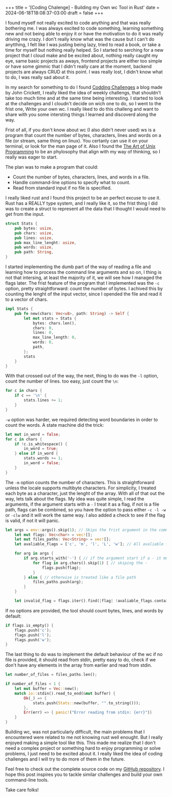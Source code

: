 +++
title = '[Coding Chalenge] - Building my Own wc Tool in Rust'
date = 2024-06-18T18:08:37-03:00
draft = false
+++

I found myself not really excited to code anything and that was really bothering me. I was always excited to code something, learning something new and not being able to enjoy it or have the motivation to do it was really driving me crazy. I don't really know what was the cause but I can't do anytthing, I felt like I was justing being lazy, tried to read a book, or take a time for myself but nothing really helped. So I started to serching for a new project that I cloud make and be excited about, nothing really caught my eye, same basic projects as aways, frontend projects are either too simple or have some gimmic that I didn't really care at the moment, backend projects are always CRUD at this point. I was really lost, I didn't know what to do, I was really sad about it.

In my search for something to do I found [Codding Challenges](https://codingchallenges.fyi) a blog made by John Crickett, I really liked the idea of weekly challengs, that shouldn't take too much time and at the same time being interesting. I started to look at the challenges and I cloudn't decide on wich one to do, so I went to the frist one, Write your own wc. I really liked to do this challeng and want to share with you some intersting things I learned and discoverd along the way.

Frist of all, if you don't know about wc (I also didn't never used) ws is a program that count the number of bytes, characters, lines and words on a file (or stream, same thing on linux). You certanly can use it on your terminal, or look for the man page of it. Also I found the [The Art of Unix Programming](https://codingchallenges.fyi/blog/art-of-unix-programming) to be an phylosophy that align with my way of thinking, so I really was eager to start.

The plan was to make a program that could:

- Count the number of bytes, characters, lines, and words in a file.
- Handle command-line options to specify what to count.
- Read from standard input if no file is specified.

I really liked rust and I found this project to be an perfect excuse to use it. Rust has a REALLY type system, and I really like it, so the frist thing I did was to create a struct to represent all the data that I thought I would need to get from the input.

```rust
struct Stats {
    pub bytes: usize,
    pub chars: usize,
    pub lines: usize,
    pub max_line_lenght: usize,
    pub words: usize,
    pub path: String,
}
```

I started implementing the dumb part of the way of reading a file and learning how to process the command line arguments and so on, I thing is not that intersing, at least the majority of it, we will see how I managed the flags later.
The frist feature of the program that I implemented was the `-c` option, pretty straightforward: count the number of bytes. I achived this by counting the lenght of the input vector, since I opended the file and read it to a vector of chars.

```rust
impl Stats {
    pub fn new(chars: Vec<u8>, path: String) -> Self {
        let mut stats = Stats {
            bytes: chars.len(),
            chars: 0,
            lines: 0,
            max_line_length: 0,
            words: 0,
            path,
        };
        stats
    }
}
```

With that crossed out of the way, the next, thing to do was the `-l` option, count the number of lines. too easy, just count the `\n`:

```rust
for c in chars {
    if c == '\n' {
        stats.lines += 1;
    }
}
```

`-w` option was harder, we required detecting word boundaries in order to count the words. A state machine did the trick:

```rust
let mut in_word = false;
for c in chars {
    if !c.is_whitespace() {
        in_word = true;
    } else if in_word {
        stats.words += 1;
        in_word = false;
    }
}
```

The `-m` option counts the number of characters. This is straightforward unless the locale supports multibyte characters. For simplicity, I treated each byte as a character, just the lenght of the array.
With all of that out the way, lets talk about the flags. My idea was quite simple, I read the arguments, if the argument starts with a `-` I treat it as a flag, if not is a file path, flags can be combined, so you have the option to pass either `-c -l -w` or `-clw` and it will work the same way. I also added a check to see if the flag is valid, if not it will panic.

```rust
let args = env::args().skip(1); // Skips the frist argument in the command (most likely the binary name i.e: ccwd ....)
    let mut flags: Vec<char> = vec![];
    let mut files_paths: Vec<String> = vec![];
    let avaliable_flags = ['c', 'm', 'l', 'L', 'w']; // All avaliable flags

    for arg in args {
        if arg.starts_with('-') { // if the argument start if a - it must be a flag or multiple flags
            for flag in arg.chars().skip(1) { // skiping the -
                flags.push(flag);
            }
        } else { // otherwise is treated like a file path
            files_paths.push(arg);
        }
    }

    let invalid_flag = flags.iter().find(|flag| !avaliable_flags.contains(flag));
```

If no options are provided, the tool should count bytes, lines, and words by default:

```rust
if flags.is_empty() {
    flags.push('c');
    flags.push('l');
    flags.push('w');
}
```

The last thing to do was to implement the default behaviour of the wc if no file is provided, it should read from stdin, pretty easy to do, check if we don't have any elements in the array from earlier and read from stdin.

```rust
let number_of_files = files_paths.len();

if number_of_files < 1 {
    let mut buffer = Vec::new();
    match io::stdin().read_to_end(&mut buffer) {
        Ok(_) => {
            stats.push(Stats::new(buffer, "".to_string()));
        },
        Err(err) => { panic!("Error reading from stdin: {err}")}
    }
}
```

Building wc, was not particularly difficult, the main problems that I encountered were related to me not knowing rust well enought. But I really enjoyed making a simple tool like this. This made me realize that I don't need a complex project or something hard to enjoy programming or solve problems, I just need to be excited about it. I really liked the idea of coding challenges and I will try to do more of them in the future.

Feel free to check out the complete source code on my [GitHub repository](https://github.com/Krymancer/ccwc). I hope this post inspires you to tackle similar challenges and build your own command-line tools.

Take care folks!
